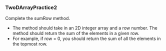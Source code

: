 ### TwoDArrayPractice2

Complete the sumRow method.
- The method should take in an 2D integer array and a row number.  The method should return the sum of the elements in a given row.
- For example, if row = 0, you should return the sum of all the elements in the topmost row.
